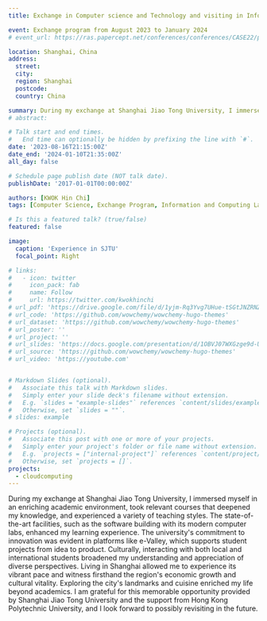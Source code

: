 ```yaml
---
title: Exchange in Computer science and Technology and visiting in Information and Technology Lab at Shanghai Jiao Tong University

event: Exchange program from August 2023 to January 2024
# event_url: https://ras.papercept.net/conferences/conferences/CASE22/program/CASE22_ContentListWeb_1.html

location: Shanghai, China
address:
  street: 
  city: 
  region: Shanghai
  postcode: 
  country: China

summary: During my exchange at Shanghai Jiao Tong University, I immersed myself in an enriching academic environment, took relevant courses that deepened my knowledge, and experienced a variety of teaching styles. The state-of-the-art facilities, such as the software building with its modern computer labs, enhanced my learning experience.
# abstract: 

# Talk start and end times.
#   End time can optionally be hidden by prefixing the line with `#`.
date: '2023-08-16T21:15:00Z'
date_end: '2024-01-10T21:35:00Z'
all_day: false

# Schedule page publish date (NOT talk date).
publishDate: '2017-01-01T00:00:00Z'

authors: [KWOK Hin Chi]
tags: [Computer Science, Exchange Program, Information and Computing Lab, Shanghai Jiao Tong University]

# Is this a featured talk? (true/false)
featured: false

image:
  caption: 'Experience in SJTU'
  focal_point: Right

# links:
#   - icon: twitter
#     icon_pack: fab
#     name: Follow
#     url: https://twitter.com/kwokhinchi
# url_pdf: 'https://drive.google.com/file/d/1yjm-Rq3Yvg7UHue-tSGtJNZRNZPrOeuX/view?usp=drive_link'
# url_code: 'https://github.com/wowchemy/wowchemy-hugo-themes'
# url_dataset: 'https://github.com/wowchemy/wowchemy-hugo-themes'
# url_poster: ''
# url_project: ''
# url_slides: 'https://docs.google.com/presentation/d/1OBVJ07WXGzge9d-UZCD76Cx5bwoX6Va_/edit?usp=drive_link&ouid=102358073185606588058&rtpof=true&sd=true'
# url_source: 'https://github.com/wowchemy/wowchemy-hugo-themes'
# url_video: 'https://youtube.com'


# Markdown Slides (optional).
#   Associate this talk with Markdown slides.
#   Simply enter your slide deck's filename without extension.
#   E.g. `slides = "example-slides"` references `content/slides/example-slides.md`.
#   Otherwise, set `slides = ""`.
# slides: example

# Projects (optional).
#   Associate this post with one or more of your projects.
#   Simply enter your project's folder or file name without extension.
#   E.g. `projects = ["internal-project"]` references `content/project/deep-learning/index.md`.
#   Otherwise, set `projects = []`.
projects:
  - cloudcomputing
---
```


<!-- Nowadays, with the advancement of production technologies, the manufacturing paradigm has gradually shifted from mass production to a small-batch and high-variety personalized production manner, urged by high flexible automation capabilities. In this paradigm, the existing inspection and assembly processes after manufacturing still rely to a large extent on either human operators with low efficiency or machines with low flexibility. To solve this issue, human-robot collaboration (HRC) has been a prevailing topic of recent concerns. Current robot control strategies in human-machine collaboration are mainly through pre-defined programming and do not yet meet the need for flexible and adaptable tasks in individualised production. To address this challenge, this paper proposes a deep reinforcement learning (DRL) approach based on meta-learning to drive robots in HRC. It enables collaborative robots (cobots) to acquire basic skills and perform tasks based on personalised production requirements, improving learning efficiency and thus quickly adapting to new tasks for human operators. The robot control task was carried out in a simulated environment taken from a real production scenario to assess its efficacy. Experimental results show that our proposed method enables the robot to learn and perform HRC tasks quickly and outperforms the baseline DRL method in terms of success rate. -->

<!-- {{% callout note %}}
Click on the **Slides** button above to view the built-in slides feature.
{{% /callout %}}

Slides can be added in a few ways:

- **Create** slides using Wowchemy's [_Slides_](https://wowchemy.com/docs/managing-content/#create-slides) feature and link using `slides` parameter in the front matter of the talk file
- **Upload** an existing slide deck to `static/` and link using `url_slides` parameter in the front matter of the talk file
- **Embed** your slides (e.g. Google Slides) or presentation video on this page using [shortcodes](https://wowchemy.com/docs/writing-markdown-latex/).

Further event details, including [page elements](https://wowchemy.com/docs/writing-markdown-latex/) such as image galleries, can be added to the body of this page. -->

During my exchange at Shanghai Jiao Tong University, I immersed myself in an enriching academic environment, took relevant courses that deepened my knowledge, and experienced a variety of teaching styles. The state-of-the-art facilities, such as the software building with its modern computer labs, enhanced my learning experience. The university's commitment to innovation was evident in platforms like e-Valley, which supports student projects from idea to product. Culturally, interacting with both local and international students broadened my understanding and appreciation of diverse perspectives. Living in Shanghai allowed me to experience its vibrant pace and witness firsthand the region's economic growth and cultural vitality. Exploring the city's landmarks and cuisine enriched my life beyond academics. I am grateful for this memorable opportunity provided by Shanghai Jiao Tong University and the support from Hong Kong Polytechnic University, and I look forward to possibly revisiting in the future.